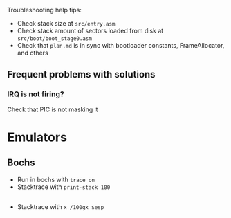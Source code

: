 Troubleshooting help tips:

* Check stack size at `src/entry.asm`
* Check stack amount of sectors loaded from disk at `src/boot/boot_stage0.asm`
* Check that `plan.md` is in sync with bootloader constants, FrameAllocator, and others


## Frequent problems with solutions

### IRQ is not firing?

Check that PIC is not masking it


# Emulators

## Bochs
* Run in bochs with `trace on`
* Stacktrace with `print-stack 100`

##
* Stacktrace with `x /100gx $esp`